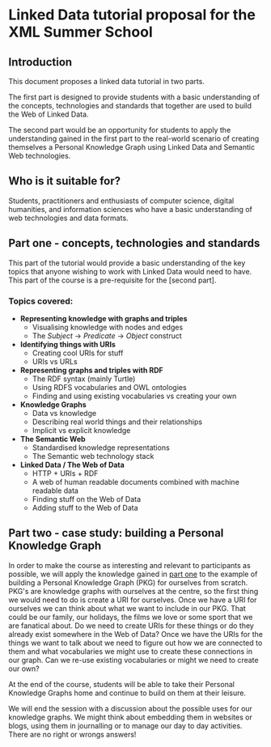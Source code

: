 # Linked Data tutorial proposal for the XML Summer School

## Introduction
This document proposes a linked data tutorial in two parts.

The first part is designed to provide students with a basic understanding of the concepts, technologies and standards that together are used to build the Web of Linked Data.

The second part would be an opportunity for students to apply the understanding gained in the first part to the real-world scenario of creating themselves a Personal Knowledge Graph using Linked Data and Semantic Web technologies.  

## Who is it suitable for?
Students, practitioners and enthusiasts of computer science, digital humanities, and information sciences who have a basic understanding of web technologies and data formats.

## Part one<a name="part1"></a> - concepts, technologies and standards

This part of the tutorial would provide a basic understanding of the key topics that anyone wishing to work with Linked Data would need to have. This part of the course is a pre-requisite for the [second part].

### Topics covered:
- **Representing knowledge with graphs and triples**
  - Visualising knowledge with nodes and edges
  - The *Subject* -> *Predicate* -> *Object* construct
- **Identifying things with URIs**
  - Creating cool URIs for stuff
  - URIs vs URLs
- **Representing graphs and triples with RDF**
  - The RDF syntax (mainly Turtle)
  - Using RDFS vocabularies and OWL ontologies
  - Finding and using existing vocabularies vs creating your own
- **Knowledge Graphs**
  - Data vs knowledge
  - Describing real world things and their relationships
  - Implicit vs explicit knowledge
- **The Semantic Web**
  - Standardised knowledge representations
  - The Semantic web technology stack
- **Linked Data / The Web of Data**
  - HTTP + URIs + RDF
  - A web of human readable documents combined with machine readable data
  - Finding stuff on the Web of Data
  - Adding stuff to the Web of Data

## Part two<a name="part2"></a> - case study: building a Personal Knowledge Graph
In order to make the course as interesting and relevant to participants as possible, we will apply the knowledge gained in [part one](#headin) to the example of building a Personal Knowledge Graph (PKG) for ourselves from scratch. PKG's are knowledge graphs with ourselves at the centre, so the first thing we would need to do is create a URI for ourselves. Once we have a URI for ourselves we can think about what we want to include in our PKG. That could be our family, our holidays, the films we love or some sport that we are fanatical about. Do we need to create URIs for these things or do they already exist somewhere in the Web of Data? Once we have the URIs for the things we want to talk about we need to figure out how we are connected to them and what vocabularies we might use to create these connections in our graph. Can we re-use existing vocabularies or might we need to create our own?

At the end of the course, students will be able to take their Personal Knowledge Graphs home and continue to build on them at their leisure.

We will end the session with a discussion about the possible uses for our knowledge graphs. We might think about embedding them in websites or blogs, using them in journalling or to manage our day to day activities. There are no right or wrongs answers!
